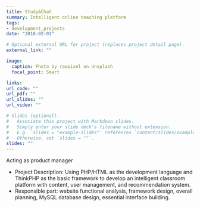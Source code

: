 ```yaml
---
title: Study&Chat
summary: Intelligent online teaching platform
tags:
- development_projects
date: "2018-02-01"

# Optional external URL for project (replaces project detail page).
external_link: ""

image:
  caption: Photo by rawpixel on Unsplash
  focal_point: Smart

links:
url_code: ""
url_pdf: ""
url_slides: ""
url_video: ""

# Slides (optional).
#   Associate this project with Markdown slides.
#   Simply enter your slide deck's filename without extension.
#   E.g. `slides = "example-slides"` references `content/slides/example-slides.md`.
#   Otherwise, set `slides = ""`.
slides: ""
---
```

Acting as product manager

- Project Description: Using PHP/HTML as the development language and ThinkPHP as the basic framework to develop an intelligent classroom platform with content, user management, and recommendation system.
- Responsible part: website functional analysis, framework design, overall planning, MySQL database design, essential interface building.
